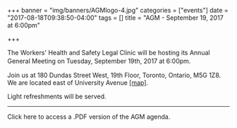 +++
banner = "img/banners/AGMlogo-4.jpg"
categories = ["events"]
date = "2017-08-18T09:38:50-04:00"
tags = []
title = "AGM - September 19, 2017 at 6:00pm"

+++


The Workers' Health and Safety Legal Clinic will be hosting its Annual General Meeting on Tuesday, September 19th, 2017 at 6:00pm.<span style="font-size: 1rem;"><br></span>

Join us at 180 Dundas Street West, 19th Floor, Toronto, Ontario, M5G 1Z8. We are located east of University Avenue [[map]](https://www.google.ca/maps/place/180+Dundas+St+W,+Toronto,+ON+M5G+1Z8/@43.6553401,-79.3888502,17z/data=!4m13!1m7!3m6!1s0x882b34c95da7b23f:0xd3ee4b71d5ce1cf7!2s180+Dundas+St+W,+Toronto,+ON+M5G+1Z8!3b1!8m2!3d43.6553401!4d-79.3866615!3m4!1s0x882b34c95da7b23f:0xd3ee4b71d5ce1cf7!8m2!3d43.6553401!4d-79.3866615).

Light refreshments will be served.

<hr>

Click here to access a .PDF version of the AGM agenda.